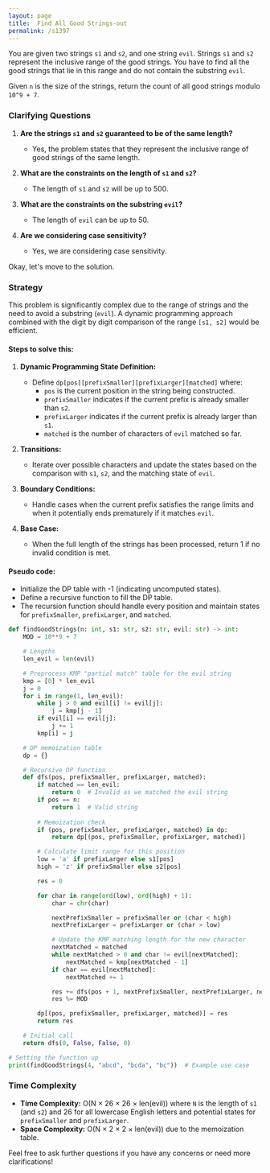 ```yaml
---
layout: page
title:  Find All Good Strings-out
permalink: /s1397
---
```


You are given two strings `s1` and `s2`, and one string `evil`. Strings `s1` and `s2` represent the inclusive range of the good strings. You have to find all the good strings that lie in this range and do not contain the substring `evil`.

Given `n` is the size of the strings, return the count of all good strings modulo `10^9 + 7`.

### Clarifying Questions

1. **Are the strings `s1` and `s2` guaranteed to be of the same length?**
   - Yes, the problem states that they represent the inclusive range of good strings of the same length.
   
2. **What are the constraints on the length of `s1` and `s2`?**
   - The length of `s1` and `s2` will be up to 500.

3. **What are the constraints on the substring `evil`?**
   - The length of `evil` can be up to 50.

4. **Are we considering case sensitivity?**
   - Yes, we are considering case sensitivity.

Okay, let's move to the solution.

### Strategy

This problem is significantly complex due to the range of strings and the need to avoid a substring (`evil`). A dynamic programming approach combined with the digit by digit comparison of the range `[s1, s2]` would be efficient.

#### Steps to solve this:

1. **Dynamic Programming State Definition:**
   - Define `dp[pos][prefixSmaller][prefixLarger][matched]` where:
     - `pos` is the current position in the string being constructed.
     - `prefixSmaller` indicates if the current prefix is already smaller than `s2`.
     - `prefixLarger` indicates if the current prefix is already larger than `s1`.
     - `matched` is the number of characters of `evil` matched so far.

2. **Transitions:**
   - Iterate over possible characters and update the states based on the comparison with `s1`, `s2`, and the matching state of `evil`.

3. **Boundary Conditions:**
   - Handle cases when the current prefix satisfies the range limits and when it potentially ends prematurely if it matches `evil`.

4. **Base Case:**
   - When the full length of the strings has been processed, return 1 if no invalid condition is met.

#### Pseudo code:
- Initialize the DP table with -1 (indicating uncomputed states).
- Define a recursive function to fill the DP table.
- The recursion function should handle every position and maintain states for `prefixSmaller`, `prefixLarger`, and `matched`.

```python
def findGoodStrings(n: int, s1: str, s2: str, evil: str) -> int:
    MOD = 10**9 + 7

    # Lengths
    len_evil = len(evil)

    # Preprocess KMP "partial match" table for the evil string
    kmp = [0] * len_evil
    j = 0
    for i in range(1, len_evil):
        while j > 0 and evil[i] != evil[j]:
            j = kmp[j - 1]
        if evil[i] == evil[j]:
            j += 1
        kmp[i] = j

    # DP memoization table
    dp = {}

    # Recursive DP function
    def dfs(pos, prefixSmaller, prefixLarger, matched):
        if matched == len_evil:
            return 0  # Invalid as we matched the evil string
        if pos == n:
            return 1  # Valid string
        
        # Memoization check
        if (pos, prefixSmaller, prefixLarger, matched) in dp:
            return dp[(pos, prefixSmaller, prefixLarger, matched)]

        # Calculate limit range for this position
        low = 'a' if prefixLarger else s1[pos]
        high = 'z' if prefixSmaller else s2[pos]

        res = 0

        for char in range(ord(low), ord(high) + 1):
            char = chr(char)

            nextPrefixSmaller = prefixSmaller or (char < high)
            nextPrefixLarger = prefixLarger or (char > low)

            # Update the KMP matching length for the new character
            nextMatched = matched
            while nextMatched > 0 and char != evil[nextMatched]:
                nextMatched = kmp[nextMatched - 1]
            if char == evil[nextMatched]:
                nextMatched += 1

            res += dfs(pos + 1, nextPrefixSmaller, nextPrefixLarger, nextMatched)
            res %= MOD

        dp[(pos, prefixSmaller, prefixLarger, matched)] = res
        return res

    # Initial call
    return dfs(0, False, False, 0)

# Setting the function up
print(findGoodStrings(4, "abcd", "bcda", "bc"))  # Example use case
```

### Time Complexity

- **Time Complexity:** O(N × 26 × 26 × len(evil)) where `N` is the length of `s1` (and `s2`) and 26 for all lowercase English letters and potential states for `prefixSmaller` and `prefixLarger`.
- **Space Complexity:** O(N × 2 × 2 × len(evil)) due to the memoization table.

Feel free to ask further questions if you have any concerns or need more clarifications!